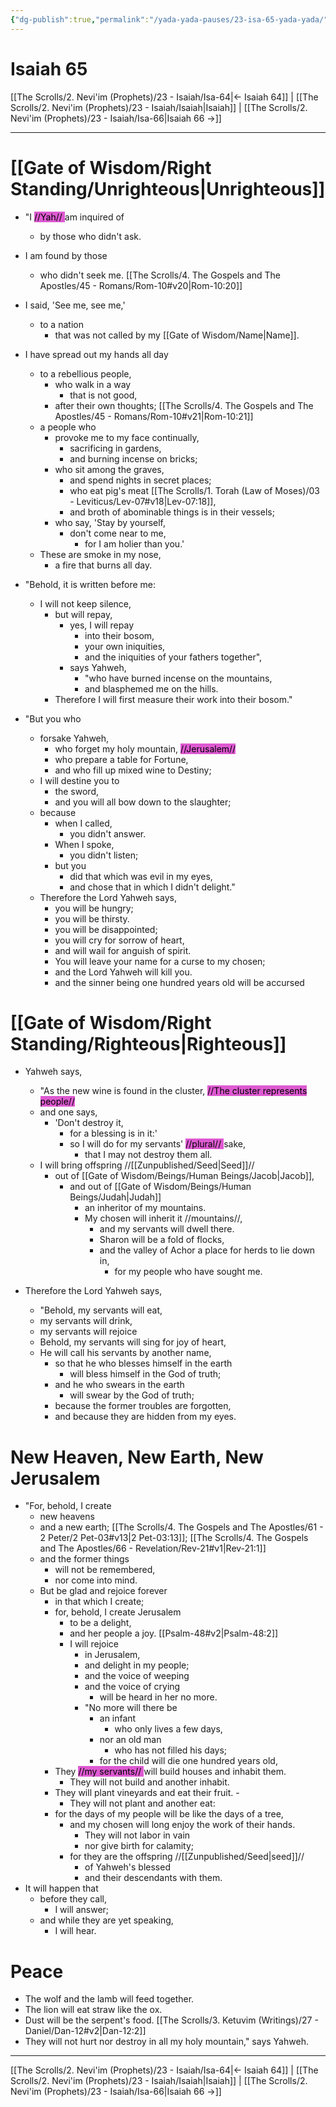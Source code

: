 ```yaml
---
{"dg-publish":true,"permalink":"/yada-yada-pauses/23-isa-65-yada-yada/","tags":["YadaYadaPauses"]}
---
```



# Isaiah 65

[[The Scrolls/2. Nevi'im (Prophets)/23 - Isaiah/Isa-64\|← Isaiah 64]] | [[The Scrolls/2. Nevi'im (Prophets)/23 - Isaiah/Isaiah\|Isaiah]] | [[The Scrolls/2. Nevi'im (Prophets)/23 - Isaiah/Isa-66\|Isaiah 66 →]]
***
# [[Gate of Wisdom/Right Standing/Unrighteous\|Unrighteous]]

- "I <mark style="background: #CD04BBA6;">//Yah// </mark>am inquired of 
	- by those who didn't ask. 
- I am found by those 
	- who didn't seek me. [[The Scrolls/4. The Gospels and The Apostles/45 - Romans/Rom-10#v20\|Rom-10:20]]
- I said, 'See me, see me,' 
	- to a nation 
		- that was not called by my [[Gate of Wisdom/Name\|Name]]. 
- I have spread out my hands all day 
	- to a rebellious people, 
		- who walk in a way 
			- that is not good, 
		- after their own thoughts; [[The Scrolls/4. The Gospels and The Apostles/45 - Romans/Rom-10#v21\|Rom-10:21]]
	- a people who 
		- provoke me to my face continually, 
			- sacrificing in gardens, 
			- and burning incense on bricks; 
		- who sit among the graves, 
			- and spend nights in secret places; 
			- who eat pig's meat [[The Scrolls/1. Torah (Law of Moses)/03 - Leviticus/Lev-07#v18\|Lev-07:18]], 
			- and broth of abominable things is in their vessels; 
		- who say, 'Stay by yourself, 
			- don't come near to me, 
				- for I am holier than you.' 
	- These are smoke in my nose, 
		- a fire that burns all day. 

- "Behold, it is written before me: 
	- I will not keep silence, 
		- but will repay, 
			- yes, I will repay 
				- into their bosom, 
				- your own iniquities, 
				- and the iniquities of your fathers together", 
			- says Yahweh, 
				- "who have burned incense on the mountains, 
				- and blasphemed me on the hills. 
		- Therefore I will first measure their work into their bosom." 
- "But you who 
	- forsake Yahweh, 
		- who forget my holy mountain, <mark style="background: #CD04BBA6;">//Jerusalem//</mark> 
		- who prepare a table for Fortune, 
		- and who fill up mixed wine to Destiny; 
	- I will destine you to 
		- the sword, 
		- and you will all bow down to the slaughter;
	- because 
		- when I called, 
			- you didn't answer. 
		- When I spoke, 
			- you didn't listen; 
		- but you 
			- did that which was evil in my eyes, 
			- and chose that in which I didn't delight." 
	- Therefore the Lord Yahweh says, 
		- you will be hungry;
		- you will be thirsty.
		- you will be disappointed; 
		- you will cry for sorrow of heart, 
		- and will wail for anguish of spirit. 
		- You will leave your name for a curse to my chosen; 
		- and the Lord Yahweh will kill you.
		-  and the sinner being one hundred years old will be accursed

# [[Gate of Wisdom/Right Standing/Righteous\|Righteous]]

- Yahweh says, 
	- "As the new wine is found in the cluster, <mark style="background: #CD04BBA6;">//The cluster represents people//</mark>
	- and one says, 
		- 'Don't destroy it, 
			- for a blessing is in it:' 
			- so I will do for my servants' <mark style="background: #CD04BBA6;">//plural// </mark>sake, 
				- that I may not destroy them all. 
	- I will bring offspring //[[Zunpublished/Seed\|Seed]]// 
		- out of [[Gate of Wisdom/Beings/Human Beings/Jacob\|Jacob]], 
			- and out of [[Gate of Wisdom/Beings/Human Beings/Judah\|Judah]]
				- an inheritor of my mountains. 
				- My chosen will inherit it //mountains//, 
					- and my servants will dwell there. 
					- Sharon will be a fold of flocks, 
					- and the valley of Achor a place for herds to lie down in, 
						- for my people who have sought me. 
	
- Therefore the Lord Yahweh says, 
	- "Behold, my servants will eat, 
	- my servants will drink, 
	- my servants will rejoice
	- Behold, my servants will sing for joy of heart, 
	- He will call his servants by another name, 
		- so that he who blesses himself in the earth 
			- will bless himself in the God of truth; 
		- and he who swears in the earth 
			- will swear by the God of truth; 
		- because the former troubles are forgotten, 
		- and because they are hidden from my eyes. 
# New Heaven, New Earth, New Jerusalem

- "For, behold, I create 
	- new heavens 
	- and a new earth; [[The Scrolls/4. The Gospels and The Apostles/61 - 2 Peter/2 Pet-03#v13\|2 Pet-03:13]]; [[The Scrolls/4. The Gospels and The Apostles/66 - Revelation/Rev-21#v1\|Rev-21:1]]
	- and the former things 
		- will not be remembered, 
		- nor come into mind. 
	- But be glad and rejoice forever 
		- in that which I create; 
		- for, behold, I create Jerusalem 
			- to be a delight, 
			- and her people a joy.  [[Psalm-48#v2\|Psalm-48:2]]
			- I will rejoice 
				- in Jerusalem, 
				- and delight in my people; 
				- and the voice of weeping 
				- and the voice of crying 
					- will be heard in her no more. 
				- "No more will there be 
					- an infant 
						- who only lives a few days, 
					- nor an old man 
						- who has not filled his days; 
					- for the child will die one hundred years old, 
		- They <mark style="background: #CD04BBA6;">//my servants// </mark>will build houses and inhabit them. 
			- They will not build and another inhabit. 
		- They will plant vineyards and eat their fruit. 			- 
			- They will not plant and another eat: 
		- for the days of my people will be like the days of a tree, 
			- and my chosen will long enjoy the work of their hands.
				- They will not labor in vain 
				- nor give birth for calamity; 
			- for they are the offspring //[[Zunpublished/Seed\|seed]]// 
				- of Yahweh's blessed 
				- and their descendants with them. 
- It will happen that 
	- before they call, 
		- I will answer; 
	- and while they are yet speaking, 
		- I will hear. 

# Peace
 
- The wolf and the lamb will feed together. 
- The lion will eat straw like the ox. 
- Dust will be the serpent's food. [[The Scrolls/3. Ketuvim (Writings)/27 - Daniel/Dan-12#v2\|Dan-12:2]]
- They will not hurt nor destroy in all my holy mountain," says Yahweh.

***
[[The Scrolls/2. Nevi'im (Prophets)/23 - Isaiah/Isa-64\|← Isaiah 64]] | [[The Scrolls/2. Nevi'im (Prophets)/23 - Isaiah/Isaiah\|Isaiah]] | [[The Scrolls/2. Nevi'im (Prophets)/23 - Isaiah/Isa-66\|Isaiah 66 →]]

